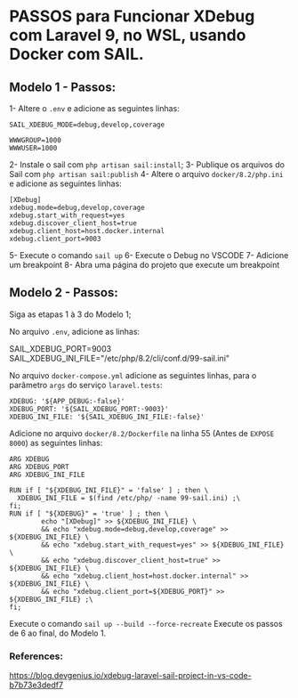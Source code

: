 # PASSOS para Funcionar XDebug com Laravel 9, no WSL, usando Docker com SAIL.

## Modelo 1 - Passos:
1- Altere o `.env` e adicione as seguintes linhas:

    SAIL_XDEBUG_MODE=debug,develop,coverage

    WWWGROUP=1000
    WWWUSER=1000

2- Instale o sail com `php artisan sail:install`;
3- Publique os arquivos do Sail com `php artisan sail:publish`
4- Altere o arquivo `docker/8.2/php.ini` e adicione as seguintes linhas:

    [XDebug]
    xdebug.mode=debug,develop,coverage
    xdebug.start_with_request=yes
    xdebug.discover_client_host=true
    xdebug.client_host=host.docker.internal
    xdebug.client_port=9003

5- Execute o comando `sail up`
6- Execute o Debug no VSCODE
7- Adicione um breakpoint
8- Abra uma página do projeto que execute um breakpoint

## Modelo 2 - Passos:

Siga as etapas 1 à 3 do Modelo 1;

No arquivo `.env`, adicione as linhas:

SAIL_XDEBUG_PORT=9003
SAIL_XDEBUG_INI_FILE="/etc/php/8.2/cli/conf.d/99-sail.ini"

No arquivo `docker-compose.yml` adicione as seguintes linhas, para o parâmetro `args` do serviço `laravel.tests`:

    XDEBUG: '${APP_DEBUG:-false}'
    XDEBUG_PORT: '${SAIL_XDEBUG_PORT:-9003}'
    XDEBUG_INI_FILE: '${SAIL_XDEBUG_INI_FILE:-false}'

Adicione no arquivo `docker/8.2/Dockerfile` na linha 55 (Antes de `EXPOSE 8000`) as seguintes linhas:

    ARG XDEBUG
    ARG XDEBUG_PORT
    ARG XDEBUG_INI_FILE

    RUN if [ "${XDEBUG_INI_FILE}" = 'false' ] ; then \
      XDEBUG_INI_FILE = $(find /etc/php/ -name 99-sail.ini) ;\
    fi;
    RUN if [ "${XDEBUG}" = 'true' ] ; then \
            echo "[XDebug]" >> ${XDEBUG_INI_FILE} \
            && echo "xdebug.mode=debug,develop,coverage" >> ${XDEBUG_INI_FILE} \
            && echo "xdebug.start_with_request=yes" >> ${XDEBUG_INI_FILE} \
            && echo "xdebug.discover_client_host=true" >> ${XDEBUG_INI_FILE} \
            && echo "xdebug.client_host=host.docker.internal" >> ${XDEBUG_INI_FILE} \
            && echo "xdebug.client_port=${XDEBUG_PORT}" >> ${XDEBUG_INI_FILE} ;\
    fi;

Execute o comando `sail up --build --force-recreate`
Execute os passos de 6 ao final, do Modelo 1.

### References:
https://blog.devgenius.io/xdebug-laravel-sail-project-in-vs-code-b7b73e3dedf7
